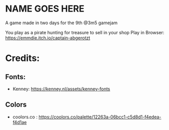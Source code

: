 # NAME GOES HERE
A game made in two days for the 9th @3m5 gamejam

You play as a pirate hunting for treasure to sell in your shop
Play in Browser: https://emmdie.itch.io/captain-abgerotzt

# Credits: 
## Fonts: 
* Kenney: https://kenney.nl/assets/kenney-fonts
## Colors
* coolors.co : https://coolors.co/palette/12263a-06bcc1-c5d8d1-f4edea-f4d1ae
